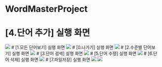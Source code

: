 # WordMasterProject
# [4.단어 추가] 실행 화면
<img src="https://github.com/hyunwookoo13/WordMasterProject/blob/master/screenshot/%E1%84%83%E1%85%A1%E1%86%AB%E1%84%8B%E1%85%A5%E1%84%8E%E1%85%AE%E1%84%80%E1%85%A1.png?raw=true">
# [1.모든 단어보기] 실행 화면
<img src="https://github.com/hyunwookoo13/WordMasterProject/blob/master/screenshot/%E1%84%86%E1%85%A9%E1%84%83%E1%85%B3%E1%86%AB%E1%84%83%E1%85%A1%E1%86%AB%E1%84%8B%E1%85%A5%E1%84%87%E1%85%A9%E1%84%80%E1%85%B5.png?raw=true">
# [0.나가기] 실행 화면
<img src="https://github.com/hyunwookoo13/WordMasterProject/blob/master/screenshot/%E1%84%82%E1%85%A1%E1%84%80%E1%85%A1%E1%84%80%E1%85%B5.png?raw=true">
# [2.수준별 단어보기] 실행 화면
<img src="https://github.com/hyunwookoo13/WordMasterProject/blob/master/screenshot/searchLevel.png?raw=true">
# [3.단어 검색] 실행 화면 
<img src="https://github.com/hyunwookoo13/WordMasterProject/blob/master/screenshot/searchWord.png?raw=true">
# [5.단어 수정] 실행 화면
<img src="https://github.com/hyunwookoo13/WordMasterProject/blob/master/screenshot/updateitem.png?raw=true">
# [6.단어 삭제] 실행 화면
<img src="https://github.com/hyunwookoo13/WordMasterProject/blob/master/screenshot/deleteitem.png?raw=true">
# [7.파일저장] 실행 화면
<img src="https://github.com/hyunwookoo13/WordMasterProject/blob/master/screenshot/save.png?raw=true">
<img src="https://github.com/hyunwookoo13/WordMasterProject/blob/master/screenshot/dictionary.png?raw=true">
